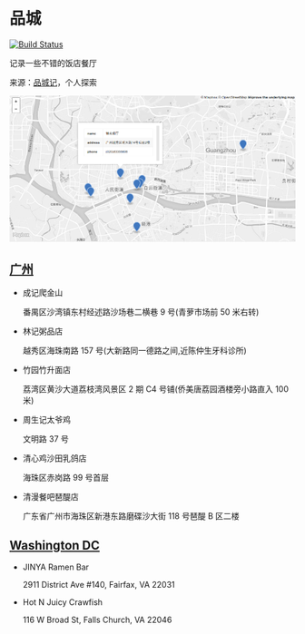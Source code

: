 # 品城

[![Build Status](https://travis-ci.org/haoliangyu/city-taste.svg?branch=master)](https://travis-ci.org/haoliangyu/city-taste)

记录一些不错的饭店餐厅

来源：[品城记](www.acfun.cn/u/10725427.aspx)，个人探索

![map](map.png)

## [广州](./cities/guangzhou.geojson)

* 成记爬金山

  番禺区沙湾镇东村经述路沙场巷二横巷 9 号(青萝市场前 50 米右转)

* 林记粥品店

  越秀区海珠南路 157 号(大新路同一德路之间,近陈仲生牙科诊所)

* 竹园竹升面店

  荔湾区黄沙大道荔枝湾风景区 2 期 C4 号铺(侨美唐荔园酒楼旁小路直入 100 米)

* 周生记太爷鸡

  文明路 37 号

* 清心鸡沙田乳鸽店

  海珠区赤岗路 99 号首层

* 清漫餐吧琶醍店

  广东省广州市海珠区新港东路磨碟沙大街 118 号琶醍 B 区二楼

## [Washington DC](./cities/dc.geojson)

* JINYA Ramen Bar

  2911 District Ave #140, Fairfax, VA 22031

* Hot N Juicy Crawfish

  116 W Broad St, Falls Church, VA 22046
